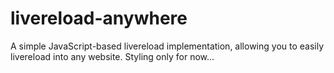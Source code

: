 # livereload-anywhere
A simple JavaScript-based livereload implementation, allowing you to easily livereload into any website. Styling only for now...
